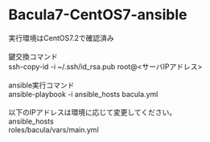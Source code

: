 # Bacula7-CentOS7-ansible
実行環境はCentOS7.2で確認済み<br>
<br>
鍵交換コマンド<br>
ssh-copy-id -i ~/.ssh/id_rsa.pub root@<サーバIPアドレス><br>
<br>
ansible実行コマンド<br>
ansible-playbook -i ansible_hosts bacula.yml<br>
<br>
以下のIPアドレスは環境に応じて変更してください。<br>
ansible_hosts<br>
roles/bacula/vars/main.yml

